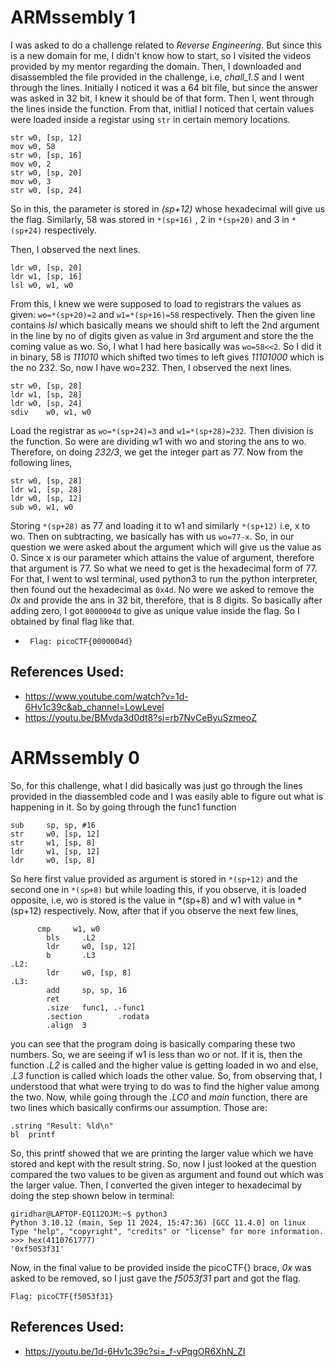 # ARMssembly 1
I was asked to do a challenge related to *Reverse Engineering*. But since this is a new domain for me, I didn't know how to start, so I visited the videos provided by my mentor regarding the domain.
	Then, I downloaded and disassembled the file provided in the challenge, i.e, *chall_1.S* and I went through the lines. Initially I noticed it was a 64 bit file, but since the answer was asked in 32 bit, I knew it should be of that form. Then I, went through the lines inside the function. From that, initlial I noticed that certain values were loaded inside a registar using `str` in certain memory locations.
```
str	w0, [sp, 12]
mov	w0, 58
str	w0, [sp, 16]
mov	w0, 2
str	w0, [sp, 20]
mov	w0, 3
str	w0, [sp, 24]
```
So in this, the parameter is stored in *(sp+12)* whose hexadecimal will give us the flag. Similarly, 58 was stored in `*(sp+16)` , 2 in `*(sp+20)` and 3 in `*(sp+24)` respectively.

Then, I observed the next lines.
```
ldr	w0, [sp, 20]
ldr	w1, [sp, 16]
lsl	w0, w1, w0
```
From this, I knew we were supposed to load to registrars the values as given: `wo=*(sp+20)=2` and `w1=*(sp+16)=58` respectively. Then the given line contains *lsl* which basically means we should shift to left the 2nd argument in the line by no of digits given as value in 3rd argument and store the the coming value as wo. So, I what I had here basically was `wo=58<<2`. So I did it in binary, 58 is *111010* which shifted two times to left gives *11101000* which is the no 232. So, now I have wo=232.
Then, I observed the next lines.
```
str	w0, [sp, 28]
ldr	w1, [sp, 28]
ldr	w0, [sp, 24]
sdiv	w0, w1, w0
```
Load the registrar as `wo=*(sp+24)=3` and `w1=*(sp+28)=232`. Then division is the function. So were are dividing w1 with wo and storing the ans to wo.
Therefore, on doing *232/3*, we get the integer part as 77. 
Now from the following lines,
```
str	w0, [sp, 28]
ldr	w1, [sp, 28]
ldr	w0, [sp, 12]
sub	w0, w1, w0
```
Storing `*(sp+28)` as 77 and loading it to w1 and similarly `*(sp+12)` i.e, x to wo. Then on subtracting, we basically has with us `wo=77-x`. So, in our question we were asked about the argument which will give us the value as 0. Since x is our parameter which attains the value of argument, therefore that argument is 77. So what we need to get is the hexadecimal form of 77. For that, I went to wsl terminal, used python3 to run the python interpreter, then
found out the hexadecimal as `0x4d`. No were we asked to remove the *0x* and provide the ans in 32 bit, therefore, that is 8 digits. So basically after adding zero, I got `0000004d` to give as unique value inside the flag. So I obtained by final flag like that.
- ` Flag: picoCTF{0000004d}`

## References Used:
- https://www.youtube.com/watch?v=1d-6Hv1c39c&ab_channel=LowLevel
- https://youtu.be/BMvda3d0dt8?si=rb7NvCeByuSzmeoZ



# ARMssembly 0
So, for this challenge, what I did basically was just go through the lines provided in the diassembled code and I was easily able to figure out what is happening in it.
	So by going through the func1 function
```
sub     sp, sp, #16
str     w0, [sp, 12]
str     w1, [sp, 8]
ldr     w1, [sp, 12]
ldr     w0, [sp, 8]
```
So here first value provided as argument is stored in `*(sp+12)` and the second one in `*(sp+8)` but while loading this, if you observe, it is loaded opposite, i.e, wo is stored is the value in *(sp+8) and w1 with value in *(sp+12) respectively.
	Now, after that if you observe the next few lines,
```
      cmp     w1, w0
        bls     .L2
        ldr     w0, [sp, 12]
        b       .L3
.L2:
        ldr     w0, [sp, 8]
.L3:
        add     sp, sp, 16
        ret
        .size   func1, .-func1
        .section        .rodata
        .align  3
```
you can see that the program doing is basically comparing these two numbers. So, we are seeing if w1 is less than wo or not. If it is, then the function *.L2* is called and the higher value is getting loaded in wo and else, *.L3* function is called which loads the other value. So, from observing that, I understood that what were trying to do was to find the higher value among the two.
	Now, while going through the *.LC0* and *main* function, there are two lines which basically confirms our assumption. Those are:
```
.string "Result: %ld\n"
bl  printf
```
So, this printf showed that we are printing the larger value which we have stored and kept with the result string.
	So, now I just looked at the question compared the two values to be given as argument and found out which was the larger value. Then, I converted the given integer to hexadecimal by doing the step shown below in terminal:
```
giridhar@LAPTOP-EQ112OJM:~$ python3
Python 3.10.12 (main, Sep 11 2024, 15:47:36) [GCC 11.4.0] on linux
Type "help", "copyright", "credits" or "license" for more information.
>>> hex(4110761777)
'0xf5053f31'
```
Now, in the final value to be provided inside the picoCTF{} brace, *0x* was asked to be removed, so I just gave the *f5053f31* part and got the flag.

` Flag: picoCTF{f5053f31} `

## References Used:
- https://youtu.be/1d-6Hv1c39c?si=_f-vPqgOR6XhN_ZI





